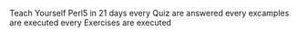 Teach Yourself Perl5 in 21 days
every Quiz are answered
every excamples are executed
every Exercises are executed
